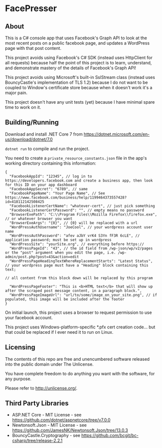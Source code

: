 FacePresser
==========

About
-----
This is a C# console app that uses Facebook's Graph API to look at the most recent posts on a public facebook page, and updates a WordPress page with that post content.

This project avoids using Facebook's C# SDK (instead uses HttpClient for all requests) because half the point of this project is to learn, understand, and demonstrate mastery of the details of Facebook's Graph API!

This project avoids using Microsoft's built-in SslStream class (instead uses BouncyCastle's implementation of TLS 1.2) because I do not want to be coupled to Window's certificate store because when it doesn't work it's a major pain.

This project doesn't have any unit tests (yet) because I have minimal spare time to work on it.

Building/Running
--------
Download and install .NET Core 7 from https://dotnet.microsoft.com/en-us/download/dotnet/7.0

`dotnet run` to compile and run the project.

You need to create a `private_resource_constants.json` file in the app's working directory containing this information:

    {
      "FacebookAppId": "12345", // log in to https://developers.facebook.com and create a business app, then look for this ID on your app dashboard
      "FacebookAppSecret": "6789", // same
      "FacebookPageName": "Your Page Name", // See https://www.facebook.com/business/help/1199464373557428?id=418112142508425
      "FacebookListenerCertName": "whatever-cert", // just pick something
      "FacebookListenerCertPassword": "", // empty means no password
      "BrowserExePath": "C:\\Program Files\\Mozilla Firefox\\firefox.exe", // or whatever browser you want
      "BrowserExeArgs": "{0}", // {0} will be replaced with a url
      "WordPressAuthUsername": "JoeCool", // your wordpress account user name
      "WordPressAuthPassword": "afev aJbY vrK4 S3Yn fF3R 6cLE", // application password; must be set up in wordpress
      "WordPressSite": "yourSite.org", // everything before https://
      "WordPressPageId": "43", // the id field from /wp-json/wp/v2/pages or the "post" argument when you edit the page, i.e. /wp-admin/post.php?post=43&action=edit
      "WordPressPageHeadingTextWhereReplacementStarts": "Latest Status", // your wordpress page must have a "Heading" block containing this text;
                                                                         // all content from this block down will be replaced by this program

      "WordPressPageFooter": "This is <b>HTML text</b> that will show up after the scraped post message content, in a paragraph block.",
      "WordPressPageImageUrl": "url/to/some/image_on_your_site.png", // if populated, this image will be included after the footer
    }

On initial launch, this project uses a browser to request permission to use your facebook account.

This project uses Windows-platform-specific \*.pfx cert creation code... but that could be replaced if I ever need it to run on Linux.

Licensing
---------
The contents of this repo are free and unencumbered software released into the public domain under The Unlicense.

You have complete freedom to do anything you want with the software, for any purpose.

Please refer to <http://unlicense.org/>.

Third Party Libraries
---------------------
- ASP.NET Core - MIT License - see https://github.com/dotnet/aspnetcore/tree/v7.0.0
- Newtonsoft.Json - MIT License - see https://github.com/JamesNK/Newtonsoft.Json/tree/13.0.3
- BouncyCastle.Cryptography - see https://github.com/bcgit/bc-csharp/tree/release-2.2.1
